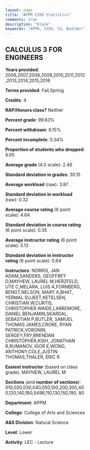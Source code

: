 ```yaml
---
layout: page
title: "APPM 2350 Statistics"
comments: true
description: "blank"
keywords: "APPM, 2350, CU, Boulder"
--- 
```

<head>
<script src="https://ajax.googleapis.com/ajax/libs/jquery/2.1.3/jquery.min.js"></script>
<script src="https://dl.dropboxusercontent.com/s/pc42nxpaw1ea4o9/highcharts.js?dl=0"></script>
<!-- <script src="../assets/js/highcharts.js"></script> -->
<style type="text/css">@font-face {
	font-family: "Bebas Neue";
	src: url(https://www.filehosting.org/file/details/544349/BebasNeue%20Regular.otf) format("opentype");
	}
	h1.Bebas { 
		font-family: "Bebas Neue", Verdana, Tahoma;
	}
</style>
</head>
<body>
	<div id="container" style="float: right; width: 45%; height: 88%; margin-left: 2.5%; margin-right: 2.5%;"></div>
	<script language="JavaScript">
		$(document).ready(function() {
		var chart = {type: 'column'};
		var title = {text: 'Grade Distribution'};
		var xAxis = {categories: ['A','B','C','D','F'],crosshair: true};
		var yAxis = {min: 0,title: {text: 'Percentage'}};
		var tooltip = {headerFormat: '<center><b><span style="font-size:20px">{point.key}</span></b></center>',
		               pointFormat: '<td style="padding:0"><b>{point.y:.1f}%</b></td>',
		               footerFormat: '</table>',shared: true,useHTML: true};
		var plotOptions = {column: {pointPadding: 0.0,borderWidth: 0}};  
		var credits = {enabled: false};var series= [{name: 'Percent',data: [15.95,36.08,31.52,8.24,8.21,]}];
		var json = {};
		json.chart = chart;
		json.title = title;
		json.tooltip = tooltip;
		json.xAxis = xAxis;
		json.yAxis = yAxis;  
		json.series = series;
		json.plotOptions = plotOptions;  
		json.credits = credits;
		$('#container').highcharts(json);
	});
	</script>
</body>
			   
## CALCULUS 3 FOR ENGINEERS

**Years provided**: 2006,2007,2008,2009,2010,2011,2012,2013,2014,2015,2016

**Terms provided**: Fall,Spring

**Credits**: 4

**RAP/Honors class?** Neither

**Percent grade**: 99.63%

**Percent withdrawn**: 6.15%

**Percent incomplete**: 0.34%

**Proportion of students who dropped**: 6.05

**Average grade** (4.0 scale): 2.46

**Standard deviation in grades**: 30.15

**Average workload** (raw): 3.87

**Standard deviation in workload** (raw): 0.32

**Average course rating** (6 point scale): 4.64

**Standard deviation in course rating** (6 point scale): 0.35

**Average instructor rating** (6 point scale): 5.13

**Standard deviation in instructor rating** (6 point scale): 0.64

**Instructors**: NORRIS, JAN ADAM,SANDERS, GEOFFREY D,MAYHEW, LAUREL M,HERZFELD, UTE C,MELARA, LUIS A,FORNBERG, BENGT,NELSON, MARY A,BHAT, YERMAL SUJEET,KETELSEN, CHRISTIAN W,CURTIS, CHRISTOPHER WAIDE,LARREMORE, DANIEL BENJAMIN,SKARDAL, SEBASTIAN P,BUTLER, SAMUEL THOMAS JAMES,CROKE, RYAN PATRICK,VORONIN, SERGEY,FRY,BRENDAN CHRISTOPHER,KISH, JONATHAN R,RUMANOV, IGOR E,WONG, ANTHONY,COLE,JUSTIN THOMAS,THALER, ERIC R

**Easiest instructor** (based on class grade): MAYHEW, LAUREL M

**Sections** (and **number of sections**): 010,020,030,040,050,100,200,300,400,120,140,160,549R,110,130,150,190, 80

**Department**: APPM

**College**: College of Arts and Sciences

**A&S Division**: Natural Science

**Level**: Lower

**Activity**: LEC - Lecture
